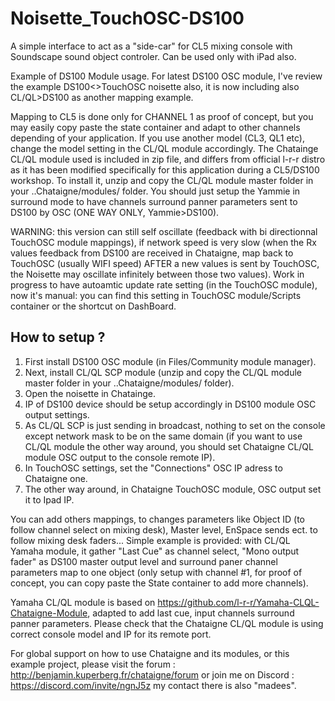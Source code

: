 # Noisette_TouchOSC-DS100
A simple interface to act as a "side-car" for CL5 mixing console with Soundscape sound object controler. Can be used only with iPad also.

Example of DS100 Module usage.
For latest DS100 OSC module, I've review the example DS100<>TouchOSC noisette also, it is now including also CL/QL>DS100 as another mapping example.

Mapping to CL5 is done only for CHANNEL 1 as proof of concept, but you may easily copy paste the state container and adapt to other channels depending of your application.
If you use another model (CL3, QL1 etc), change the model setting in the CL/QL module accordingly.
The Chatainge CL/QL module used is included in zip file, and differs from official l-r-r distro as it has been modified specifically for this application during a CL5/DS100 workshop.
To install it, unzip and copy the CL/QL module master folder in your ..Chataigne/modules/ folder.
You should just setup the Yammie in surround mode to have channels surround panner parameters sent to DS100 by OSC (ONE WAY ONLY, Yammie>DS100).

WARNING: this version can still self oscillate (feedback with bi directionnal TouchOSC module mappings), if network speed is very slow (when the Rx values feedback from DS100 are received in Chataigne, map back to TouchOSC (usually WIFI speed) AFTER a new values is sent by TouchOSC, the Noisette may oscillate infinitely between those two values).
Work in progress to have autoamtic update rate setting (in the TouchOSC module), now it's manual: you can find this setting in TouchOSC module/Scripts container or the shortcut on DashBoard.

## How to setup ?
1. First install DS100 OSC module (in Files/Community module manager).
2. Next, install CL/QL SCP module (unzip and copy the CL/QL module master folder in your ..Chataigne/modules/ folder).
3. Open the noisette in Chatainge.
4. IP of DS100 device should be setup accordingly in DS100 module OSC output settings.
5. As CL/QL SCP is just sending in broadcast, nothing to set on the console except network mask to be on the same domain (if you want to use CL/QL module the other way around, you should set Chataigne CL/QL module OSC output to the console remote IP).
6. In TouchOSC settings, set the "Connections" OSC IP adress to Chataigne one.
7. The other way around, in Chataigne TouchOSC module, OSC output set it to Ipad IP.

You can add others mappings, to changes parameters like Object ID (to follow channel select on mixing desk), Master level, EnSpace sends ect. to follow mixing desk faders...
Simple example is provided: with CL/QL Yamaha module, it gather "Last Cue" as channel select, "Mono output fader" as DS100 master output level and surround paner channel parameters map to one object (only setup with channel #1, for proof of concept, you can copy paste the State container to add more channels).

Yamaha CL/QL module is based on https://github.com/l-r-r/Yamaha-CLQL-Chataigne-Module, adapted to add last cue, input channels surround panner parameters.
Please check that the Chataigne CL/QL module is using correct console model and IP for its remote port.

For global support on how to use Chataigne and its modules, or this example project, please visit the forum : http://benjamin.kuperberg.fr/chataigne/forum or join me on Discord : https://discord.com/invite/ngnJ5z my contact there is also "madees".
